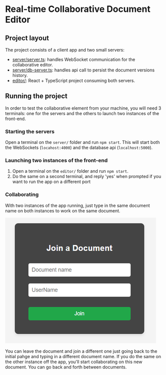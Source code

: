 # Real-time Collaborative Document Editor

## Project layout

The project consists of a client app and two small servers:

-   [server/server.ts](./server/server.ts): handles WebSocket communication for the collaborative editor.
-   [server/db-server.ts](./server/db-server.ts): handles api call to persist the document versions history.
-   [editor/](./editor/src/App.tsx): React + TypeScript project consuming both servers.

## Running the project

In order to test the collaborative element from your machine, you will need 3 terminals: one for the servers and the others to launch two instances of the front-end.

### Starting the servers

Open a terminal on the `server/` folder and run `npm start`. This will start both the WebSockets (`locahost:4000`) and the database api (`localhost:5000`).

### Launching two instances of the front-end

1. Open a terminal on the `editor/` folder and run `npm start`.
2. Do the same on a second terminal, and reply 'yes' when prompted if you want to run the app on a different port

### Collaborating

With two instances of the app running, just type in the same document name on both instances to work on the same document.

![alt text](assets/image.png)

You can leave the document and join a different one just going back to the initial pahge and typing in a different document name. If you do the same on the other instance off the app, you'll start collaborating on this new document. You can go back and forth between documents.
